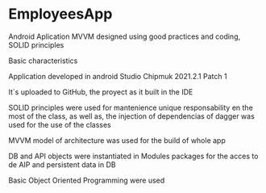 # EmployeesApp
Android Aplication MVVM designed using good practices and coding, SOLID principles 

Basic characteristics 

Application developed in android Studio Chipmuk 2021.2.1 Patch 1

It´s uploaded to GitHub, the proyect as it built in the IDE

SOLID principles were used for mantenience unique responsability en the most of the class, as well as, the injection of dependencias of dagger was used for the use of the classes

MVVM model of architecture was used for the build of whole app

DB and API objects were instantiated in Modules packages for the acces to de AIP and persistent data in DB

Basic Object Oriented Programming were used

